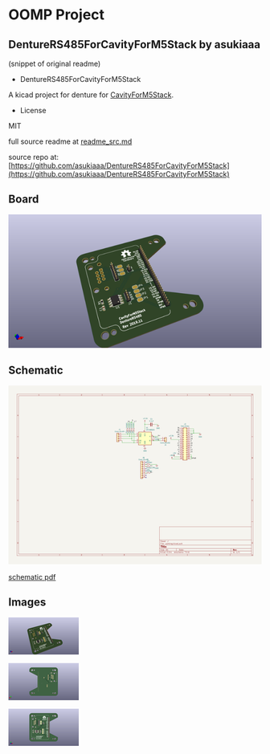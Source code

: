 # OOMP Project  
## DentureRS485ForCavityForM5Stack  by asukiaaa  
  
(snippet of original readme)  
  
- DentureRS485ForCavityForM5Stack  
  
A kicad project for denture for [CavityForM5Stack](https://github.com/asukiaaa/CavityForM5Stack).  
  
- License  
  
MIT  
  
  full source readme at [readme_src.md](readme_src.md)  
  
source repo at: [https://github.com/asukiaaa/DentureRS485ForCavityForM5Stack](https://github.com/asukiaaa/DentureRS485ForCavityForM5Stack)  
## Board  
  
[![working_3d.png](working_3d_600.png)](working_3d.png)  
## Schematic  
  
[![working_schematic.png](working_schematic_600.png)](working_schematic.png)  
  
[schematic pdf](working_schematic.pdf)  
## Images  
  
[![working_3d.png](working_3d_140.png)](working_3d.png)  
  
[![working_3d_back.png](working_3d_back_140.png)](working_3d_back.png)  
  
[![working_3d_front.png](working_3d_front_140.png)](working_3d_front.png)  
